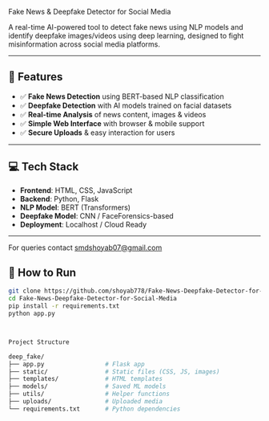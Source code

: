 Fake News & Deepfake Detector for Social Media

A real-time AI-powered tool to detect fake news using NLP models and identify deepfake images/videos using deep learning, designed to fight misinformation across social media platforms.

---

## 🔧 Features

- ✅ **Fake News Detection** using BERT-based NLP classification
- ✅ **Deepfake Detection** with AI models trained on facial datasets
- ✅ **Real-time Analysis** of news content, images & videos
- ✅ **Simple Web Interface** with browser & mobile support
- ✅ **Secure Uploads** & easy interaction for users

---

## 💻 Tech Stack

- **Frontend**: HTML, CSS, JavaScript  
- **Backend**: Python, Flask  
- **NLP Model**: BERT (Transformers)  
- **Deepfake Model**: CNN / FaceForensics-based  
- **Deployment**: Localhost / Cloud Ready

---

For queries contact smdshoyab07@gmail.com

## 🚀 How to Run

```bash
git clone https://github.com/shoyab778/Fake-News-Deepfake-Detector-for-Social-Media.git
cd Fake-News-Deepfake-Detector-for-Social-Media
pip install -r requirements.txt
python app.py



Project Structure

deep_fake/
├── app.py                 # Flask app
├── static/                # Static files (CSS, JS, images)
├── templates/             # HTML templates
├── models/                # Saved ML models
├── utils/                 # Helper functions
├── uploads/               # Uploaded media
└── requirements.txt       # Python dependencies

